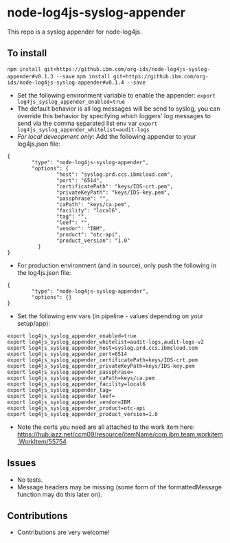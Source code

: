 # node-log4js-syslog-appender
This repo is a syslog appender for node-log4js.

## To install
`npm install git+https://github.ibm.com/org-ids/node-log4js-syslog-appender#v0.1.3 --save`
`npm install git+https://github.ibm.com/org-ids/node-log4js-syslog-appender#v0.1.4 --save`
- Set the following environment variable to enable the appender: `export log4js_syslog_appender_enabled=true`
- The default behavior is all log messages will be send to syslog, you can override this behavior by
specifying which loggers' log messages to send via the comma separated list env var `export log4js_syslog_appender_whitelist=audit-logs`
- *For local deveopment only*: Add the following appender to your log4js.json file:
```
{
        "type": "node-log4js-syslog-appender",
        "options": {
                "host": "syslog.prd.ccs.ibmcloud.com",
                "port": "6514",
                "certificatePath": "keys/IDS-crt.pem",
                "privateKeyPath": "keys/IDS-key.pem",
                "passphrase": "",
                "caPath": "keys/ca.pem",
                "facility": "local6",
                "tag": "",
                "leef": "",
                "vendor": "IBM",
                "product": "otc-api",
                "product_version": "1.0"
          }
}
```
- For production environment (and in source), only push the following in the log4js.json file:
```
{
        "type": "node-log4js-syslog-appender",
        "options": {}
}
```
- Set the following env vars (in pipeline - values depending on your setup/app):
```
export log4js_syslog_appender_enabled=true
export log4js_syslog_appender_whitelist=audit-logs,audit-logs-v2
export log4js_syslog_appender_host=syslog.prd.ccs.ibmcloud.com
export log4js_syslog_appender_port=6514
export log4js_syslog_appender_certificatePath=keys/IDS-crt.pem
export log4js_syslog_appender_privateKeyPath=keys/IDS-key.pem
export log4js_syslog_appender_passphrase=
export log4js_syslog_appender_caPath=keys/ca.pem
export log4js_syslog_appender_facility=local6
export log4js_syslog_appender_tag=
export log4js_syslog_appender_leef=
export log4js_syslog_appender_vendor=IBM
export log4js_syslog_appender_product=otc-api
export log4js_syslog_appender_product_version=1.0
```
- Note the certs you need are all attached to the work item here: https://hub.jazz.net/ccm09/resource/itemName/com.ibm.team.workitem.WorkItem/55754

## Issues
- No tests.
- Message headers may be missing (some form of the formattedMessage function may do this later on).

## Contributions
- Contributions are very welcome!

